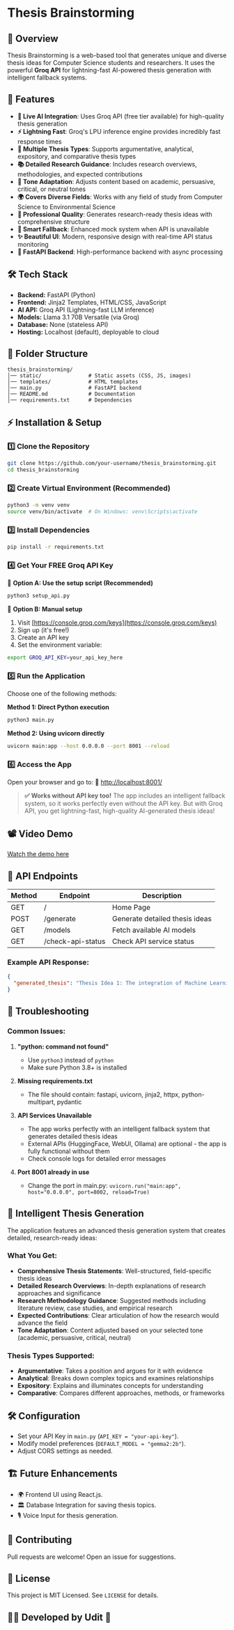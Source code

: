 # Thesis Brainstorming

## 📌 Overview
Thesis Brainstorming is a web-based tool that generates unique and diverse thesis ideas for Computer Science students and researchers. It uses the powerful **Groq API** for lightning-fast AI-powered thesis generation with intelligent fallback systems.

## 🚀 Features
- **🤖 Live AI Integration**: Uses Groq API (free tier available) for high-quality thesis generation
- **⚡ Lightning Fast**: Groq's LPU inference engine provides incredibly fast response times
- **🎯 Multiple Thesis Types**: Supports argumentative, analytical, expository, and comparative thesis types
- **📚 Detailed Research Guidance**: Includes research overviews, methodologies, and expected contributions
- **🎨 Tone Adaptation**: Adjusts content based on academic, persuasive, critical, or neutral tones
- **🌍 Covers Diverse Fields**: Works with any field of study from Computer Science to Environmental Science
- **💎 Professional Quality**: Generates research-ready thesis ideas with comprehensive structure
- **🔄 Smart Fallback**: Enhanced mock system when API is unavailable
- **✨ Beautiful UI**: Modern, responsive design with real-time API status monitoring
- **🚀 FastAPI Backend**: High-performance backend with async processing

## 🛠️ Tech Stack
- **Backend:** FastAPI (Python)
- **Frontend:** Jinja2 Templates, HTML/CSS, JavaScript
- **AI API:** Groq API (Lightning-fast LLM inference)
- **Models:** Llama 3.1 70B Versatile (via Groq)
- **Database:** None (stateless API)
- **Hosting:** Localhost (default), deployable to cloud

## 📂 Folder Structure
```
thesis_brainstorming/
│── static/               # Static assets (CSS, JS, images)
│── templates/            # HTML templates
│── main.py               # FastAPI backend
│── README.md             # Documentation
│── requirements.txt      # Dependencies
```

## ⚡ Installation & Setup

### 1️⃣ Clone the Repository
```sh
git clone https://github.com/your-username/thesis_brainstorming.git
cd thesis_brainstorming
```

### 2️⃣ Create Virtual Environment (Recommended)
```sh
python3 -m venv venv
source venv/bin/activate  # On Windows: venv\Scripts\activate
```

### 3️⃣ Install Dependencies
```sh
pip install -r requirements.txt
```

### 4️⃣ Get Your FREE Groq API Key
🔑 **Option A: Use the setup script (Recommended)**
```sh
python3 setup_api.py
```

🔑 **Option B: Manual setup**
1. Visit [https://console.groq.com/keys](https://console.groq.com/keys)
2. Sign up (it's free!)
3. Create an API key
4. Set the environment variable:
```sh
export GROQ_API_KEY=your_api_key_here
```

### 5️⃣ Run the Application
Choose one of the following methods:

**Method 1: Direct Python execution**
```sh
python3 main.py
```

**Method 2: Using uvicorn directly**
```sh
uvicorn main:app --host 0.0.0.0 --port 8001 --reload
```

### 6️⃣ Access the App
Open your browser and go to:
🔗 [http://localhost:8001/](http://localhost:8001/)

> **✅ Works without API key too!** The app includes an intelligent fallback system, so it works perfectly even without the API key. But with Groq API, you get lightning-fast, high-quality AI-generated thesis ideas!

## 📽️ Video Demo
[Watch the demo here](https://drive.google.com/drive/folders/15QZQBIpYqZW7dUDS-qeVQpf7vjm0g2mD?usp=sharing)

## 🔑 API Endpoints
| Method | Endpoint             | Description                   |
|--------|---------------------|-------------------------------|
| GET    | /                   | Home Page                     |
| POST   | /generate           | Generate detailed thesis ideas |
| GET    | /models             | Fetch available AI models     |
| GET    | /check-api-status   | Check API service status      |

### Example API Response:
```json
{
  "generated_thesis": "Thesis Idea 1: The integration of Machine Learning across interdisciplinary boundaries is essential for solving complex global problems.\n\nResearch Overview: This thesis advocates for breaking down silos between Machine Learning and other disciplines...\n\nPotential Research Methods: Literature review, case study analysis, empirical research, and stakeholder interviews.\n\nExpected Contributions: This research would contribute to Machine Learning by providing new insights..."
}
```

## 🐛 Troubleshooting

### Common Issues:

1. **"python: command not found"**
   - Use `python3` instead of `python`
   - Make sure Python 3.8+ is installed

2. **Missing requirements.txt**
   - The file should contain: fastapi, uvicorn, jinja2, httpx, python-multipart, pydantic

3. **API Services Unavailable**
   - The app works perfectly with an intelligent fallback system that generates detailed thesis ideas
   - External APIs (HuggingFace, WebUI, Ollama) are optional - the app is fully functional without them
   - Check console logs for detailed error messages

4. **Port 8001 already in use**
   - Change the port in main.py: `uvicorn.run("main:app", host="0.0.0.0", port=8002, reload=True)`

## 🧠 Intelligent Thesis Generation

The application features an advanced thesis generation system that creates detailed, research-ready ideas:

### What You Get:
- **Comprehensive Thesis Statements**: Well-structured, field-specific thesis ideas
- **Detailed Research Overviews**: In-depth explanations of research approaches and significance
- **Research Methodology Guidance**: Suggested methods including literature review, case studies, and empirical research
- **Expected Contributions**: Clear articulation of how the research would advance the field
- **Tone Adaptation**: Content adjusted based on your selected tone (academic, persuasive, critical, neutral)

### Thesis Types Supported:
- **Argumentative**: Takes a position and argues for it with evidence
- **Analytical**: Breaks down complex topics and examines relationships
- **Expository**: Explains and illuminates concepts for understanding
- **Comparative**: Compares different approaches, methods, or frameworks

## 🛠 Configuration
- Set your API Key in `main.py` (`API_KEY = "your-api-key"`).
- Modify model preferences (`DEFAULT_MODEL = "gemma2:2b"`).
- Adjust CORS settings as needed.

## 🏗️ Future Enhancements
- 🌍 Frontend UI using React.js.
- 🏛️ Database Integration for saving thesis topics.
- 🎙️ Voice Input for thesis generation.

## 🤝 Contributing
Pull requests are welcome! Open an issue for suggestions.

## 📜 License
This project is MIT Licensed. See `LICENSE` for details.

## 👨‍💻 Developed by Udit 🚀

